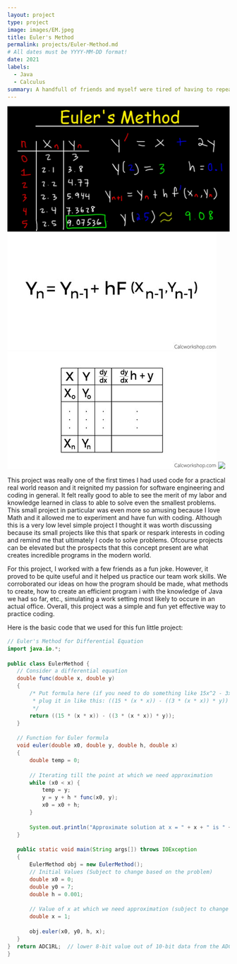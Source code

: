 ```yaml
---
layout: project
type: project
image: images/EM.jpeg
title: Euler's Method
permalink: projects/Euler-Method.md
# All dates must be YYYY-MM-DD format!
date: 2021
labels:
  - Java
  - Calculus
summary: A handfull of friends and myself were tired of having to repeatedly write out all of our work in order to get the final answer for Euler's Method in Calculus, so we created a small program to instantly get the calculated answer without the hassle!
---
```


<div class="ui small rounded images">
  <img class="ui image" src="../images/EM1.jpeg">
  <img class="ui image" src="../images/EM2.jpeg">
  <img class="ui image" src="../images/EM3.jpeg">
  <img class="ui image" src="../images/EM4.jpeg">
</div>

This project was really one of the first times I had used code for a practical real world reason and it reignited my passion for software engineering and coding in general. It felt really good to able to see the merit of my labor and knowledge learned in class to able to solve even the smallest problems. This small project in particular was even more so amusing because I love Math and it allowed me to experiment and have fun with coding. Although this is a very low level simple project I thought it was worth discussing because its small projects like this that spark or respark interests in coding and remind me that ultimately I code to solve problems. Ofcourse projects can be elevated but the prospects that this concept present are what creates incredible programs in the modern world.

For this project, I worked with a few friends as a fun joke. However, it proved to be quite useful and it helped us practice our team work skills. We corroborated our ideas on how the program should be made, what methods to create, how to create an efficient program i with the knowledge of Java we had so far, etc., simulating a work setting most likely to occure in an actual office. Overall, this project was a simple and fun yet effective way to practice coding. 

Here is the basic code that we used for this fun little project:

```java
// Euler's Method for Differential Equation
import java.io.*;

public class EulerMethod {
   // Consider a differential equation
   double func(double x, double y)
   {
       /* Put formula here (if you need to do something like 15x^2 - 3x^2y, 
        * plug it in like this: ((15 * (x * x)) - ((3 * (x * x)) * y))
        */
       return ((15 * (x * x)) - ((3 * (x * x)) * y));
   }

   // Function for Euler formula
   void euler(double x0, double y, double h, double x)
   {
       double temp = 0;

       // Iterating till the point at which we need approximation
       while (x0 < x) {
           temp = y;
           y = y + h * func(x0, y);
           x0 = x0 + h;
       }

       System.out.println("Approximate solution at x = " + x + " is " + y);
   }
   
   public static void main(String args[]) throws IOException
   {
       EulerMethod obj = new EulerMethod();
       // Initial Values (Subject to change based on the problem)
       double x0 = 0;
       double y0 = 7;
       double h = 0.001;

       // Value of x at which we need approximation (subject to change based on the problem)
       double x = 1;

       obj.euler(x0, y0, h, x);
   }
}  return ADC1RL;  // lower 8-bit value out of 10-bit data from the ADC
}
```


